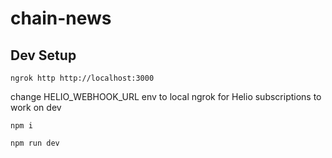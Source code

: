 # chain-news

## Dev Setup

`ngrok http http://localhost:3000`

change HELIO_WEBHOOK_URL env to local ngrok for Helio subscriptions to work on dev

`npm i`

`npm run dev`
